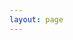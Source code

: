 ```yaml
---
layout: page
---
```


<!-- This file is generated from gen-example-markdown.ts -->

<script setup>
import { ExamplePlaygroundLazy } from '../components/example-playground-lazy'
</script>

<ExamplePlaygroundLazy collection="react" story="slash-menu" :expand="true" />
